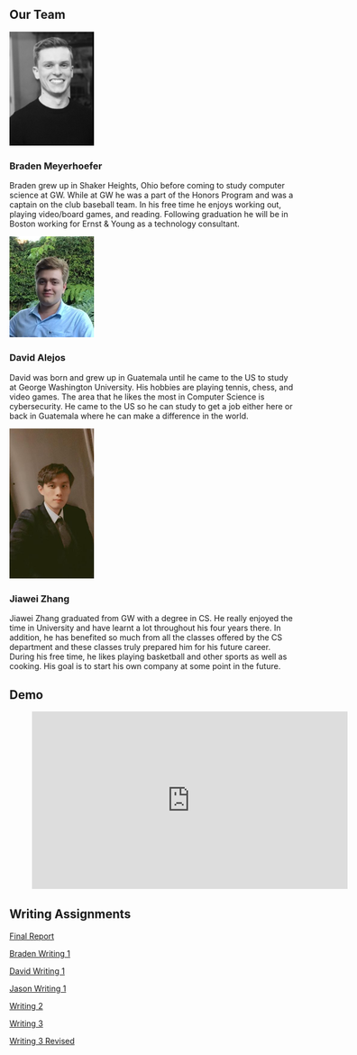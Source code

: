 ## **Our Team**

<p float="center">
    <img src="media/braden_profile.png" alt="braden" width="150"/>
</p>

### Braden Meyerhoefer

Braden grew up in Shaker Heights, Ohio before coming to study computer science at GW. While at GW he was a part of the Honors Program and was a captain on the club baseball team. In his free time he enjoys working out, playing video/board games, and reading. Following graduation he will be in Boston working for Ernst & Young as a technology consultant.

<p float="center">
    <img src="media/david_profile.png" alt="david" width="150"/>
</p>

### David Alejos

David was born and grew up in Guatemala until he came to the US to study at George Washington University. His hobbies are playing tennis, chess, and video games. The area that he likes the most in Computer Science is cybersecurity. He came to the US so he can study to get a job either here or back in Guatemala where he can make a difference in the world.

<p float="center">
    <img src="media/jason_profile.jpg" alt="jason" width="150"/>
</p>

### Jiawei Zhang

Jiawei Zhang graduated from GW with a degree in CS. He really enjoyed the time in University and have learnt a lot throughout his four years there. In addition, he has benefited so much from all the classes offered by the CS department and these classes truly prepared him for his future career. During his free time, he likes playing basketball and other sports as well as cooking. His goal is to start his own company at some point in the future.

## Demo

<!-- blank line -->
<figure class="video_container">
  <iframe width="560" height="315" src="https://www.youtube.com/embed/uCXDvwNOB4Y" frameborder="0" allow="accelerometer; autoplay; encrypted-media; gyroscope; picture-in-picture" allowfullscreen></iframe>
</figure>
<!-- blank line -->

## Writing Assignments

[Final Report](writing/final_report.pdf)

[Braden Writing 1](writing/bradenMeyerhoeferWritingOne.pdf)

[David Writing 1](writing/David_Alejos_Writing_1.pdf)

[Jason Writing 1](writing/JiaweiZhangWriting1.pdf)

[Writing 2](writing/Writing2.pdf)

[Writing 3](writing/Writing3.pdf)

[Writing 3 Revised](writing/Writing3Revised.pdf)
